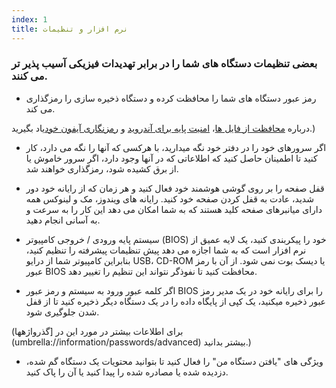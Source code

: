 ```yaml
---
index: 1
title: نرم افزار و تنظیمات
---
```

### بعضی تنظیمات دستگاه های شما را در برابر تهدیدات فیزیکی آسیب پذیر تر می کنند.

- رمز عبور دستگاه های شما را محافظت کرده و دستگاه ذخیره سازی را رمزگذاری می کند.

درباره [محافظت از فایل ها](umbrella://information/protecting-files)، [امنیت پایه برای آندروید](umbrella://tools/other/s_android.md) و [رمزنگاری آیفون خود](umbrella://tools/encryption/s_encrypt-your-iphone.md)یاد بگیرید.)

- اگر سرورهای خود را در دفتر خود نگه میدارید، با هرکسی که آنها را نگه می دارد، کار کنید تا اطمینان حاصل کنید که اطلاعاتی که در آنها وجود دارد، اگر سرور خاموش یا از برق کشیده شود، رمزگذاری خواهند شد.

- قفل صفحه را بر روی گوشی هوشمند خود فعال کنید و هر زمان که از رایانه خود دور شدید، عادت به قفل کردن صفحه خود کنید. رایانه های ویندوز، مک و لینوکس همه دارای میانبرهای صفحه کلید هستند که به شما امکان می دهد این کار را به سرعت و به آسانی انجام دهید.

- سیستم پایه ورودی / خروجی کامپیوتر (BIOS) خود را پیکربندی کنید، یک لایه عمیق از نرم افزار است که به شما اجازه می دهد پیش تنظیمات پیشرفته را تنظیم کنید، بنابراین کامپیوتر شما از درایو USB، CD-ROM یا دیسک بوت نمی شود. از آن با رمز عبور BIOS محافظت کنید تا نفوذگر نتواند این تنظیم را تغییر دهد.

- اگر کلمه عبور ورود به سیستم و رمز عبور BIOS را برای رایانه خود در یک مدیر رمز عبور ذخیره میکنید، یک کپی از پایگاه داده را در یک دستگاه دیگر ذخیره کنید تا از قفل شدن جلوگیری شود.

(برای اطلاعات بیشتر در مورد این در [گذرواژهها (umbrella://information/passwords/advanced) بیشتر بدانید.)

- ویژگی های "یافتن دستگاه من" را فعال کنید تا بتوانید محتویات یک دستگاه گم شده، دزدیده شده یا مصادره شده را پیدا کنید یا آن را پاک کنید.
